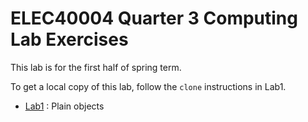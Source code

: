 ELEC40004 Quarter 3 Computing Lab Exercises
===========================================

This lab is for the first half of spring term.

To get a local copy of this lab, follow the `clone`
instructions in Lab1.

- [Lab1](lab1) : Plain objects
